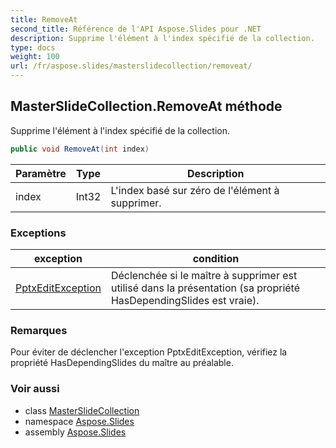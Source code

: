 ```yaml
---
title: RemoveAt
second_title: Référence de l'API Aspose.Slides pour .NET
description: Supprime l'élément à l'index spécifié de la collection.
type: docs
weight: 100
url: /fr/aspose.slides/masterslidecollection/removeat/
---
```


## MasterSlideCollection.RemoveAt méthode

Supprime l'élément à l'index spécifié de la collection.

```csharp
public void RemoveAt(int index)
```

| Paramètre | Type | Description |
| --- | --- | --- |
| index | Int32 | L'index basé sur zéro de l'élément à supprimer. |

### Exceptions

| exception | condition |
| --- | --- |
| [PptxEditException](../../pptxeditexception) | Déclenchée si le maître à supprimer est utilisé dans la présentation (sa propriété HasDependingSlides est vraie). |

### Remarques

Pour éviter de déclencher l'exception PptxEditException, vérifiez la propriété HasDependingSlides du maître au préalable.

### Voir aussi

* class [MasterSlideCollection](../../masterslidecollection)
* namespace [Aspose.Slides](../../masterslidecollection)
* assembly [Aspose.Slides](../../../)

<!-- NE PAS MODIFIER : généré par xmldocmd pour Aspose.Slides.dll -->